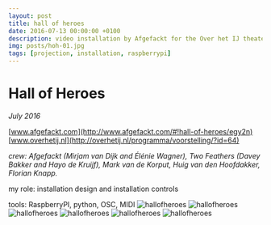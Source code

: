 ```yaml
---
layout: post
title: hall of heroes
date: 2016-07-13 00:00:00 +0100
description: video installation by Afgefackt for the Over het IJ theater festival in Amsterdam
img: posts/hoh-01.jpg
tags: [projection, installation, raspberrypi]
---
```


# Hall of Heroes
_July 2016_

[www.afgefackt.com](http://www.afgefackt.com/#!hall-of-heroes/egy2n)
[www.overhetij.nl](http://overhetij.nl/programma/voorstelling/?id=64)

_crew: Afgefackt (Mirjam van Dijk and Élénie Wagner), Two Feathers (Davey Bakker and Hayo de Kruijf), Mark van de Korput, Huig van den Hoofdakker, Florian Knapp._

my role: installation design and installation controls

tools: RaspberryPI, python, OSC, MIDI
![hallofheroes]({{site.baseurl}}/assets/img/posts/hoh-01.jpg)
![hallofheroes]({{site.baseurl}}/assets/img/posts/hoh-02.jpg)
![hallofheroes]({{site.baseurl}}/assets/img/posts/hoh-03.jpg)
![hallofheroes]({{site.baseurl}}/assets/img/posts/hoh-04.jpg)
![hallofheroes]({{site.baseurl}}/assets/img/posts/hoh-05.jpg)
![hallofheroes]({{site.baseurl}}/assets/img/posts/hoh-flyer1.png)
